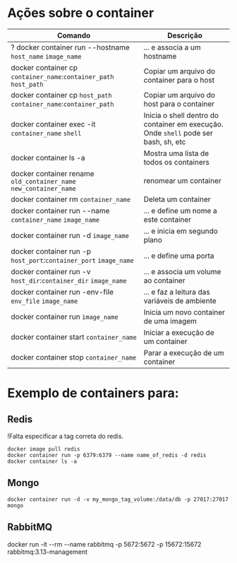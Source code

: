 
# Ações sobre o container

Comando | Descrição
---|---
? docker container run --hostname `host_name` `image_name` | ... e associa a um hostname 
docker container cp `container_name`:`container_path` `host_path` | Copiar um arquivo do container para o host
docker container cp `host_path` `container_name`:`container_path`| Copiar um arquivo do host para o container
docker container exec -it `container_name` `shell` | Inicia o shell dentro do container em execução. Onde `shell` pode ser bash, sh, etc
docker container ls -a | Mostra uma lista de todos os containers
docker container rename `old_container_name` `new_container_name` | renomear um container
docker container rm `container_name` | Deleta um container
docker container run --name `container_name` `image_name` | ... e define um nome a este container
docker container run -d `image_name` | ... e inicia em segundo plano
docker container run -p `host_port`:`container_port` `image_name` | ... e define uma porta
docker container run -v `host_dir`:`container_dir` `image_name` | ... e associa um volume ao container
docker container run -env-file `env_file` `image_name` | ... e faz a leitura das variáveis de ambiente
docker container run `image_name` | Inicia um novo container de uma imagem
docker container start `container_name` | Iniciar a execução de um container
docker container stop `container_name` | Parar a execução de um container



# Exemplo de containers para:

## Redis
!Falta especificar a tag correta do redis.

```
docker image pull redis
docker container run -p 6379:6379 --name name_of_redis -d redis
docker container ls -a
```
## Mongo

```
docker container run -d -v my_mongo_tag_volume:/data/db -p 27017:27017 mongo
```


## RabbitMQ

docker run -it --rm --name rabbitmq -p 5672:5672 -p 15672:15672 rabbitmq:3.13-management
